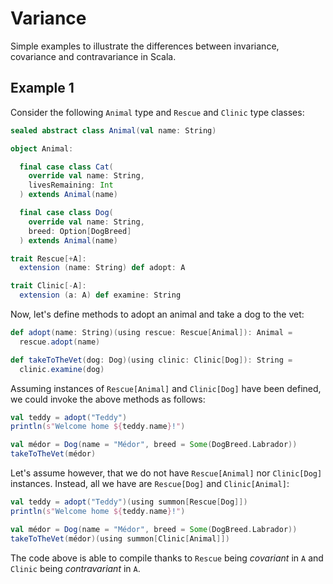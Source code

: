 # Variance

Simple examples to illustrate the differences between invariance, covariance and contravariance in Scala.

## Example 1

Consider the following `Animal` type and `Rescue` and `Clinic` type classes:

```scala
sealed abstract class Animal(val name: String)

object Animal:

  final case class Cat(
    override val name: String,
    livesRemaining: Int
  ) extends Animal(name)

  final case class Dog(
    override val name: String,
    breed: Option[DogBreed]
  ) extends Animal(name)
```

```scala
trait Rescue[+A]:
  extension (name: String) def adopt: A

trait Clinic[-A]:
  extension (a: A) def examine: String
```

Now, let's define methods to adopt an animal and take a dog to the vet:

```scala
def adopt(name: String)(using rescue: Rescue[Animal]): Animal =
  rescue.adopt(name)

def takeToTheVet(dog: Dog)(using clinic: Clinic[Dog]): String =
  clinic.examine(dog)
```

Assuming instances of `Rescue[Animal]` and `Clinic[Dog]` have been defined, we could invoke the above methods as
follows:

```scala
val teddy = adopt("Teddy")
println(s"Welcome home ${teddy.name}!")

val médor = Dog(name = "Médor", breed = Some(DogBreed.Labrador))
takeToTheVet(médor)
```

Let's assume however, that we do not have `Rescue[Animal]` nor `Clinic[Dog]` instances. Instead, all we have are
`Rescue[Dog]` and `Clinic[Animal]`:

```scala
val teddy = adopt("Teddy")(using summon[Rescue[Dog]])
println(s"Welcome home ${teddy.name}!")

val médor = Dog(name = "Médor", breed = Some(DogBreed.Labrador))
takeToTheVet(médor)(using summon[Clinic[Animal]])
```

The code above is able to compile thanks to `Rescue` being _covariant_ in `A` and `Clinic` being _contravariant_ in `A`.
